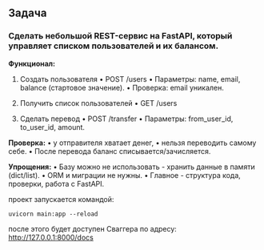 ## Задача
### Сделать небольшой REST-сервис на FastAPI, который управляет списком пользователей и их балансом.
**Функционал:**
 
1. Создать пользователя
 • POST /users
 • Параметры: name, email, balance (стартовое значение).
 • Проверка: email уникален.
 
2. Получить список пользователей
 • GET /users
 
3. Сделать перевод
 • POST /transfer
 • Параметры: from_user_id, to_user_id, amount.
 
**Проверка:**
 • у отправителя хватает денег,
 • нельзя переводить самому себе.
 • После перевода баланс списывается/зачисляется.


**Упрощения:**
 • Базу можно не использовать - хранить данные в памяти (dict/list).
 • ORM и миграции не нужны.
 • Главное - структура кода, проверки, работа с FastAPI.

 проект запускается командой:
```
uvicorn main:app --reload
```

после этого будет доступен Сваггера по адресу: http://127.0.0.1:8000/docs

